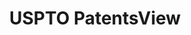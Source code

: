 ---
bigquery: https://console.cloud.google.com/bigquery?p=patents-public-data&d=patentsview&page=dataset
citation: Attribution should be given to PatentsView for use, distribution, or derivative
  works.
code: https://github.com/CSSIP-AIR/PatentsView-Code-Snippets/
contributors: USPTO
cost: None
description: 'PatentsView includes US patent data including raw data (summaries, applications,
  pregrant applications), disambugations of inventors and assignees, and inventor
  gender estimates.  Also foreign priority data, # of figures and sheets, and government
  interest statements.'
documentation: https://patentsview.org/query/builder-faqs
last_edit: 04/08/2022, 14:54:28
location: https://patentsview.org/
maintained_by: USPTO
record_creation_timestamp: 12/2/2020 17:20:46
schema_fields:
- section_id
- subcategory_id
- designation
- assignee_id
- gi_statement
- latitude
- level_two
- num_sheets
- lname
- rel_id
- disamb_inventor_id_20171226
- classification_data_source
- rawassignee_id
- contract_award_number
- symbol_position
- subclass_id
- series_code
- num_figures
- action_date
- disamb_inventor_id_20171003
- publication_number
- length
- classification_status
- status
- state
- id
- disamb_inventor_id_20200331
- latin_name
- section
- term_disclaimer
- disamb_inventor_id_20201229
- f102_date
- country_transformed
- male_flag
- disamb_assignee_id_20200331
- disamb_assignee_id_20190820
- disamb_inventor_id_20170307
- ipc_version_indicator
- rule_47
- disamb_inventor_id_20181127
- variety
- dependent
- disamb_assignee_id_20200630
- lawyer_id
- deceased
- group
- field_title
- city
- group_id
- subsection_id
- level_three
- number
- f371_date
- disamb_inventor_id_20191231
- location_id
- num
- date
- doctype
- disamb_inventor_id_20191008
- lapse_of_patent
- ipc_class
- disamb_inventor_id_20180528
- disamb_inventor_id_20190312
- title
- rawinventor_id
- rawlocation_id
- _371_date
- main_group
- classification_value
- subgroup
- state_fips
- fname
- citation_id
- withdrawn
- _102_date
- latlong
- subclass
- relkind
- male
- type
- subgroup_id
- county_fips
- inventor_id
- classification_level
- sector_title
- patent_id
- application_id
- level_one
- county
- country
- disamb_assignee_id_20191008
- term_grant
- disamb_inventor_id_20200630
- filename
- applicant_type
- disamb_assignee_id_20191231
- reldocno
- exemplary
- term_extension
- disamb_inventor_id_20190820
- disclaimer_date
- field_id
- organization_id
- abstract
- longitude
- attribution_status
- name
- mainclass_id
- organization
- disamb_inventor_id_20200929
- category
- num_claims
- text
- role
- disamb_inventor_id_20170808
- disamb_assignee_id_20190312
- sequence
- doc_type
- disamb_assignee_id_20181127
- uuid
- disamb_assignee_id_20200929
- category_id
- kind
- name_first
- name_last
shortname: patentsview
tags:
- disambiguation
- United States
- gender
terms_of_use: Creative Commons Attribution 4.0 International License.
timeframe: 1963-1999
title: USPTO PatentsView
uuid: cf1780b1-e265-4e49-8d1d-83b9cfe0fd9a
---